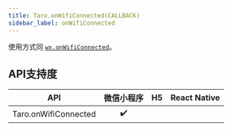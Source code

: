 ```yaml
---
title: Taro.onWifiConnected(CALLBACK)
sidebar_label: onWifiConnected
---
```



使用方式同 [`wx.onWifiConnected`](https://developers.weixin.qq.com/miniprogram/dev/api/wx.onWifiConnected.html)。



## API支持度


| API | 微信小程序 | H5 | React Native |
| :-: | :-: | :-: | :-: |
| Taro.onWifiConnected | ✔️ |  |  |

